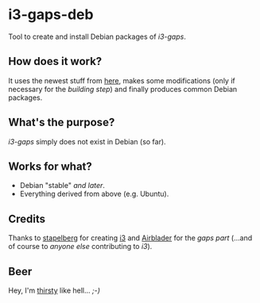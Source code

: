# i3-gaps-deb
Tool to create and install Debian packages of _i3-gaps_.

## How does it work?
It uses the newest stuff from [here](https://github.com/Airblader/i3),
makes some modifications (only if necessary for the _building step_)
and finally produces common Debian packages.

## What's the purpose?
_i3-gaps_ simply does not exist in Debian (so far).

## Works for what?
  - Debian "stable" _and later_.
  - Everything derived from above (e.g. Ubuntu).

## Credits
Thanks to [stapelberg](https://github.com/stapelberg) for creating
[i3](http://i3wm.org/) and [Airblader](https://github.com/Airblader)
for the _gaps part_  (...and of course to _anyone else_ contributing to _i3_).

## Beer
Hey, I'm [thirsty](http://gunbomber.org/donation.html) like hell... _;-)_
